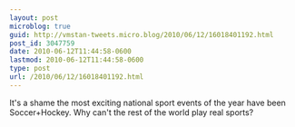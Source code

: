 ```yaml
---
layout: post
microblog: true
guid: http://vmstan-tweets.micro.blog/2010/06/12/16018401192.html
post_id: 3047759
date: 2010-06-12T11:44:58-0600
lastmod: 2010-06-12T11:44:58-0600
type: post
url: /2010/06/12/16018401192.html
---
```

It's a shame the most exciting national sport events of the year have been Soccer+Hockey. Why can't the rest of the world play real sports?
